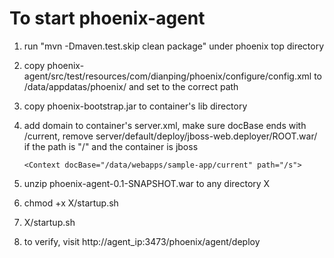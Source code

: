 # To start phoenix-agent #
1. run "mvn -Dmaven.test.skip clean package" under phoenix top directory

2. copy phoenix-agent/src/test/resources/com/dianping/phoenix/configure/config.xml to /data/appdatas/phoenix/ and set <container-install-path> to the correct path

3. copy phoenix-bootstrap.jar to container's lib directory

4. add domain <Context> to container's server.xml, make sure docBase ends with /current, remove server/default/deploy/jboss-web.deployer/ROOT.war/ if the path is "/" and the container is jboss
 
	`<Context docBase="/data/webapps/sample-app/current" path="/s">`

5. unzip phoenix-agent-0.1-SNAPSHOT.war to any directory X

6. chmod +x X/startup.sh

7. X/startup.sh

8. to verify, visit http://agent_ip:3473/phoenix/agent/deploy